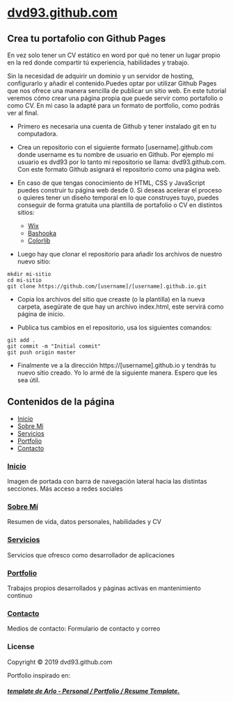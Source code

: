 # [dvd93.github.com](https://dvd93.github.io) 


## Crea tu portafolio con Github Pages

 En vez solo tener un CV estático en word por qué no tener un lugar propio en la red donde compartir tú experiencia, habilidades y 
 trabajo.

Sin la necesidad de adquirir un dominio y un servidor de hosting, configurarlo y añadir el contenido.Puedes optar por utilizar Github 
Pages que nos ofrece una manera sencilla de publicar un sitio web. En este tutorial veremos cómo crear una página propia que puede 
servir como portafolio o como CV. En mi caso la adapté para un formato de portfolio, como podrás ver al final.

* Primero es necesaria una cuenta de Github y tener instalado git en tu computadora.

* Crea un repositorio con el siguiente formato [username].github.com donde username es tu nombre de usuario en Github. Por ejemplo mi 
usuario es dvd93 por lo tanto mi repositorio se llama: dvd93.github.com. Con este formato Github asignará el repositorio como una página
web.

* En caso de que tengas conocimiento de HTML, CSS y JavaScript puedes construir tu página web desde 0. Si deseas acelerar el proceso o 
quieres tener un diseño temporal en lo que construyes tuyo, puedes conseguir de forma gratuita una plantilla de portafolio o CV en 
distintos sitios:
  - [Wix](http://es.wix.com/website/templates/html/design/portfolio/1)
  - [Bashooka](http://bashooka.com/freebie/free-html-portfolio-website-templates/)
  - [Colorlib](https://colorlib.com/wp/html5-portfolio-website-templates/)

*  Luego hay que clonar el repositorio para añadir los archivos de nuestro nuevo sitio:

```
mkdir mi-sitio 
cd mi-sitio
git clone https://github.com/[username]/[username].github.io.git
```
* Copia los archivos del sitio que creaste (o la plantilla) en la nueva carpeta, asegúrate de que hay un archivo index.html, este servirá 
como página de inicio.

* Publica tus cambios en el repositorio, usa los siguientes comandos:
```
git add .
git commit -m "Initial commit"
git push origin master
```

* Finalmente ve a la dirección https://[username].github.io y tendrás tu nuevo sitio creado. Yo lo armé de la siguiente manera. Espero
que les sea útil.

## Contenidos de la página

* [Inicio](#inicio)
* [Sobre Mí](#sobre-mí)
* [Servicios](#servicios)
* [Portfolio](#portfolio)
* [Contacto](#contacto)


### [Inicio](https://dvd93.github.io/#home)


Imagen de portada con barra de navegación lateral hacia las distintas secciones. Más acceso a redes sociales


### [Sobre Mí](https://dvd93.github.io/#about)


Resumen de vida, datos personales, habilidades y CV


### [Servicios](https://dvd93.github.io/#services)


Servicios que ofresco como desarrollador de aplicaciones


### [Portfolio](https://dvd93.github.io/#portfolio)


Trabajos propios desarrollados y páginas activas en mantenimiento continuo


### [Contacto](https://dvd93.github.io/#contact)


Medios de contacto: Formulario de contacto y correo





### License

Copyright © 2019 dvd93.github.com

Portfolio inspirado en: 
##### [template de Arlo - Personal / Portfolio / Resume Template.](http://preview.themeforest.net/item/arlo-personal-portfolio-template/full_screen_preview/23175475)
